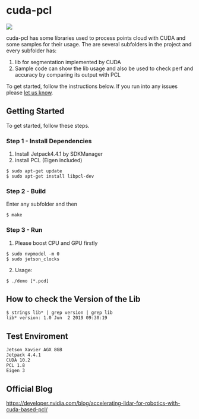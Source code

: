 # cuda-pcl
<a><img src="https://img.shields.io/badge/-Documentation-bright"/></a>

cuda-pcl has some libraries used to process points cloud with CUDA and some samples for their usage.
The are several subfolders in the project and every subfolder has:
1. lib for segmentation implemented by CUDA
2. Sample code can show the lib usage and also be used to check perf
   and accuracy by comparing its output with PCL

To get started, follow the instructions below.  If you run into any issues please [let us know](../../issues).

## Getting Started

To get started, follow these steps.

### Step 1 - Install Dependencies

1. Install Jetpack4.4.1 by SDKManager
2. install PCL (Eigen included)
```
$ sudo apt-get update
$ sudo apt-get install libpcl-dev
```

### Step 2 - Build
Enter any subfolder and then
```
$ make
```

### Step 3 - Run
1. Please boost CPU and GPU firstly
```
$ sudo nvpmodel -m 0
$ sudo jetson_clocks 
```

2. Usage:
```
$ ./demo [*.pcd]
```

## How to check the Version of the Lib
```
$ strings lib* | grep version | grep lib
lib* version: 1.0 Jun  2 2019 09:30:19
```
## Test Enviroment
```
Jetson Xavier AGX 8GB
Jetpack 4.4.1
CUDA 10.2
PCL 1.8
Eigen 3
```

## Official Blog
https://developer.nvidia.com/blog/accelerating-lidar-for-robotics-with-cuda-based-pcl/
